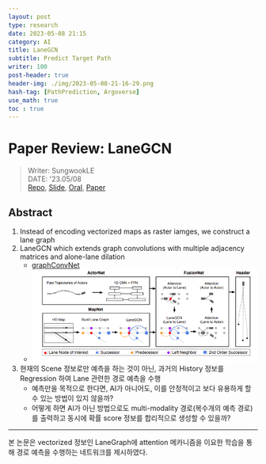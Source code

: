 ```yaml
---
layout: post
type: research
date: 2023-05-08 21:15
category: AI
title: LaneGCN
subtitle: Predict Target Path
writer: 100
post-header: true  
header-img: ./img/2023-05-08-21-16-29.png
hash-tag: [PathPrediction, Argoverse]
use_math: true
toc : true
---
```


# Paper Review: LaneGCN 
> Writer: SungwookLE    
> DATE: '23.05/08    
> [Repo](https://github.com/uber-research/LaneGCN), [Slide](http://www.cs.toronto.edu/~byang/slides/LaneGCN.pdf), [Oral](https://yun.sfo2.digitaloceanspaces.com/public/lanegcn/video.mp4), [Paper](https://arxiv.org/abs/2007.13732)  


## Abstract
1. Instead of encoding vectorized maps as raster iamges, we construct a lane graph
2. LaneGCN which extends graph convolutions with multiple adjacency matrices and alone-lane dilation
    - [graphConvNet](https://github.com/heartcored98/Standalone-DeepLearning/blob/master/Lec9/Lec9-A.pdf)
    - ![](img/2024-08-04-17-29-56.png)
3. 현재의 Scene 정보로만 예측을 하는 것이 아닌, 과거의 History 정보를 Regression 하여 Lane 관련한 경로 예측을 수행 
    - 예측만을 목적으로 한다면, AI가 아니어도, 이를 안정적이고 보다 유용하게 할 수 있는 방법이 있지 않을까?
    - 어떻게 하면 AI가 아닌 방법으로도 multi-modality 경로(복수개의 예측 경로)를 출력하고 동시에 확률 score 정보를 합리적으로 생성할 수 있을까?

--- 

본 논문은 vectorized 정보인 LaneGraph에 attention 메카니즘을 이요한 학습을 통해 경로 예측을 수행하는 네트워크를 제시하였다.
